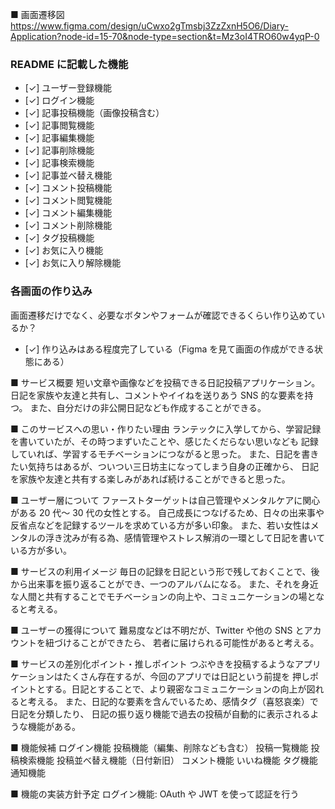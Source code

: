 ■ 画面遷移図
https://www.figma.com/design/uCwxo2gTmsbj3ZzZxnH5O6/Diary-Application?node-id=15-70&node-type=section&t=Mz3oI4TRO60w4yqP-0

### README に記載した機能

- [✓] ユーザー登録機能
- [✓] ログイン機能
- [✓] 記事投稿機能（画像投稿含む）
- [✓] 記事閲覧機能
- [✓] 記事編集機能
- [✓] 記事削除機能
- [✓] 記事検索機能
- [✓] 記事並べ替え機能
- [✓] コメント投稿機能
- [✓] コメント閲覧機能
- [✓] コメント編集機能
- [✓] コメント削除機能
- [✓] タグ投稿機能
- [✓] お気に入り機能
- [✓] お気に入り解除機能

### 各画面の作り込み

画面遷移だけでなく、必要なボタンやフォームが確認できるくらい作り込めているか？

- [✓] 作り込みはある程度完了している（Figma を見て画面の作成ができる状態にある）

■ サービス概要
短い文章や画像などを投稿できる日記投稿アプリケーション。
日記を家族や友達と共有し、コメントやイイねを送りあう SNS 的な要素を持つ。
また、自分だけの非公開日記なども作成することができる。

■ このサービスへの思い・作りたい理由
ランテックに入学してから、学習記録を書いていたが、その時つまずいたことや、感じたくだらない思いなども
記録していれば、学習するモチベーションにつながると思った。
また、日記を書きたい気持ちはあるが、ついつい三日坊主になってしまう自身の正確から、
日記を家族や友達と共有する楽しみがあれば続けることができると思った。

■ ユーザー層について
ファーストターゲットは自己管理やメンタルケアに関心がある 20 代～ 30 代の女性とする。
自己成長につなげるため、日々の出来事や反省点などを記録するツールを求めている方が多い印象。
また、若い女性はメンタルの浮き沈みが有る為、感情管理やストレス解消の一環として日記を書いている方が多い。

■ サービスの利用イメージ
毎日の記録を日記という形で残しておくことで、後から出来事を振り返ることができ、一つのアルバムになる。
また、それを身近な人間と共有することでモチベーションの向上や、コミュニケーションの場となると考える。

■ ユーザーの獲得について
難易度などは不明だが、Twitter や他の SNS とアカウントを紐づけることができたら、
若者に届けられる可能性があると考える。

■ サービスの差別化ポイント・推しポイント
つぶやきを投稿するようなアプリケーションはたくさん存在するが、今回のアプリでは日記という前提を
押しポイントとする。日記とすることで、より親密なコミュニケーションの向上が図れると考える。
また、日記的な要素を含んでいるため、感情タグ（喜怒哀楽）で日記を分類したり、
日記の振り返り機能で過去の投稿が自動的に表示されるような機能がある。

■ 機能候補
ログイン機能
投稿機能（編集、削除なども含む）
投稿一覧機能
投稿検索機能
投稿並べ替え機能（日付新旧）
コメント機能
いいね機能
タグ機能
通知機能

■ 機能の実装方針予定
ログイン機能: OAuth や JWT を使って認証を行う
